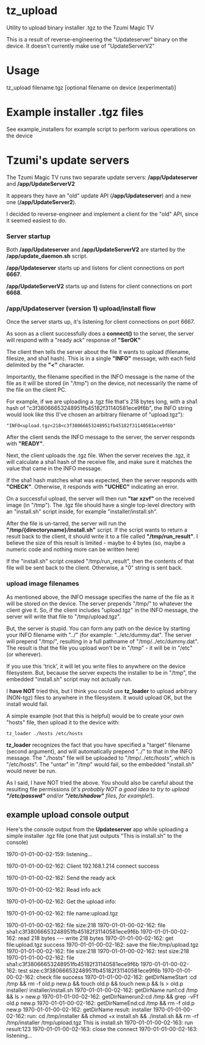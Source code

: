 # tz_upload
Utility to upload binary installer .tgz to the Tzumi Magic TV

This is a result of reverse-engineering the "Updateserver" binary on the device.  It doesn't currently make use of "UpdateServerV2"

# Usage

tz_upload filename.tgz [optional filename on device (experimental)]

# Example installer .tgz files

See example_installers for example script to perform various operations on the device


# Tzumi's update servers

The Tzumi Magic TV runs two separate update servers: **/app/Updateserver** and **/app/UpdateServerV2**

It appears they have an "old" update API (**/app/Updateserver**) and a new one (**/app/UpdateServer2**).

I decided to reverse-engineer and implement a client for the "old" API, since it seemed easiest to do.

### Server startup

Both **/app/Updateserver** and **/app/UpdateServerV2** are started by the **/app/update_daemon.sh** script.

**/app/Updateserver** starts up and listens for client connections on port **6667**.

**/app/UpdateServerV2** starts up and listens for client connections on port **6668**.


### /app/Updateserver (version 1) upload/install flow

Once the server starts up, it's listening for client connections on port 6667.

As soon as a client successfully does a **connect()** to the server, the server will respond with a "ready ack" response of **"SerOK"**

The client then tells the server about the file it wants to upload (filename, filesize, and sha1 hash).  This is in a single **"INFO"** message, with each field delimited by the **"<"** character.

Importantly, the filename specified in the INFO message is the name of the file as it will be stored (in "/tmp") on the device, not necessarily the name of the file on the client PC.

For example, if we are uploading a .tgz file that's 218 bytes long, with a sha1 hash of "c3f38066653248951fb45182f31140581ece9f6b", the INFO string would look like this (I've chosen an arbitrary filename of "upload.tgz"):

`"INFO<upload.tgz<218<c3f38066653248951fb45182f31140581ece9f6b"`

After the client sends the INFO message to the server, the server responds with **"READY"**.

Next, the client uploads the .tgz file.  When the server receives the .tgz, it will calculate a sha1 hash of the receive file, and make sure it matches the value that came in the INFO message.

If the sha1 hash matches what was expected, then the server responds with **"CHECK"**.  Otherwise, it responds with **"UCHEC"** indicating an error.

On a successful upload, the server will then run **"tar xzvf"** on the received image (in "/tmp").  The .tgz file should have a single top-level directory with an "install.sh" script inside, for example "installer/install.sh".

After the file is un-tarred, the server will run the **"/tmp/{directoryname}/install.sh"** script.  If the script wants to return a result back to the client, it should write it to a file called **"/tmp/run_result"**.  I believe the size of this result is limited - maybe to 4 bytes (so, maybe a numeric code and nothing more can be written here)

If the "install.sh" script created "/tmp/run_result", then the contents of that file will be sent back to the client.  Otherwise, a "0" string is sent back.


### upload image filenames

As mentioned above, the INFO message specifies the name of the file as it will be stored on the device.  The server prepends "/tmp/" to whatever the client give it.  So, if the client includes "upload.tgz" in the INFO message, the server will write that file to "/tmp/upload.tgz".

But, the server is stupid.  You can form any path on the device by starting your INFO filename with "../" (for example: "../etc/dummy.dat".  The server will prepend "/tmp/", resulting in a full pathname of "/tmp/../etc/dummy.dat".  The result is that the file you upload won't be in "/tmp" - it will be in "/etc" (or wherever).

If you use this 'trick', it will let you write files to anywhere on the device filesystem.  But, because the server expects the installer to be in "/tmp", the embedded "install.sh" script may not actually run.

I **have NOT** tried this, but I think you could use **tz_loader** to upload arbitrary (NON-tgz) files to anywhere in the filesystem.  It would upload OK, but the install would fail.

A simple example (not that this is helpful) would be to create your own "hosts" file, then upload it to the device with:

`tz_loader ./hosts /etc/hosts`

**tz_loader** recognizes the fact that you have specified a "target" filename (second argument), and will automatically prepend "../" to that in the INFO message.  The "./hosts" file will be uploaded to "/tmp/../etc/hosts", which is "/etc/hosts".  The "untar" in "/tmp" would fail, so the embedded "install.sh" would never be run.

As I said, I have NOT tried the above.  You should also be careful about the resulting file permissions (*it's probably NOT a good idea to try to upload **"/etc/passwd"** and/or **"/etc/shadow"** files, for example!*).


## example upload console output

Here's the console output from the **Updateserver** app while uploading a simple installer .tgz file (one that just outputs "This is install.sh" to the console)

1970-01-01-00-02-159: listening...

1970-01-01-00-02-162: Client 192.168.1.214 connect success

1970-01-01-00-02-162: Send the ready ack

1970-01-01-00-02-162: Read info ack

1970-01-01-00-02-162: Get the upload info:

1970-01-01-00-02-162: file name:upload.tgz

1970-01-01-00-02-162: file size:218
1970-01-01-00-02-162: file sha1:c3f38066653248951fb45182f31140581ece9f6b
1970-01-01-00-02-162: read 218 bytes --- write 218 bytes
1970-01-01-00-02-162: get file:upload.tgz
success
1970-01-01-00-02-162: save the file:/tmp/upload.tgz
1970-01-01-00-02-162: file size:218
1970-01-01-00-02-162: test size:218
1970-01-01-00-02-162: file sha1:c3f38066653248951fb45182f31140581ece9f6b
1970-01-01-00-02-162: test size:c3f38066653248951fb45182f31140581ece9f6b
1970-01-01-00-02-162: check file success
1970-01-01-00-02-162: getDirNameStart :cd /tmp && rm -f old.p new.p && touch old.p && touch new.p && ls > old.p
installer/
installer/install.sh
1970-01-01-00-02-162: getDirName run1:cd /tmp && ls > new.p
1970-01-01-00-02-162: getDirNamerun2:cd /tmp && grep -vFf old.p new.p
1970-01-01-00-02-162: getDirNameEnd:cd /tmp && rm -f old.p new.p
1970-01-01-00-02-162: getDirName result: installer
1970-01-01-00-02-162: run: cd /tmp/installer && chmod +x install.sh && ./install.sh && rm -rf /tmp/installer /tmp/upload.tgz
This is install.sh
1970-01-01-00-02-163: run result:123
1970-01-01-00-02-163: close the connect
1970-01-01-00-02-163: listening...
